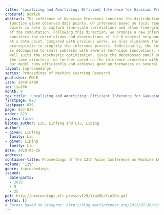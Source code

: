 ```yaml
---
title: 'Localizing and Amortizing: Efficient Inference for Gaussian Processes'
crossref: acml20
abstract: The inference of Gaussian Processes concerns the distribution of the underlying
  function given observed data points. GP inference based on local ranges of data
  points is able to capture fine-scale correlations and allow fine-grained decomposition
  of the computation. Following this direction, we propose a new inference model that
  considers the correlations and observations of the K nearest neighbors for the inference
  at a data point. Compared with previous works, we also eliminate the data ordering
  prerequisite to simplify the inference process. Additionally, the inference task
  is decomposed to small subtasks with several technique innovations, making our model
  well suits the stochastic optimization. Since the decomposed small subtasks have
  the same structure, we further speed up the inference procedure with amortized inference.
  Our model runs efficiently and achieves good performances on several benchmark tasks.
layout: inproceedings
series: Proceedings of Machine Learning Research
publisher: PMLR
issn: 2640-3498
id: liu20b
month: 0
tex_title: 'Localizing and Amortizing: Efficient Inference for Gaussian Processes'
firstpage: 823
lastpage: 836
page: 823-836
order: 823
cycles: false
bibtex_author: Liu, Linfeng and Liu, Liping
author:
- given: Linfeng
  family: Liu
- given: Liping
  family: Liu
date: 2020-09-25
address: 
container-title: Proceedings of The 12th Asian Conference on Machine Learning
volume: '129'
genre: inproceedings
issued:
  date-parts:
  - 2020
  - 9
  - 25
pdf: http://proceedings.mlr.press/v129/liu20b/liu20b.pdf
extras: []
# Format based on citeproc: http://blog.martinfenner.org/2013/07/30/citeproc-yaml-for-bibliographies/
---
```

